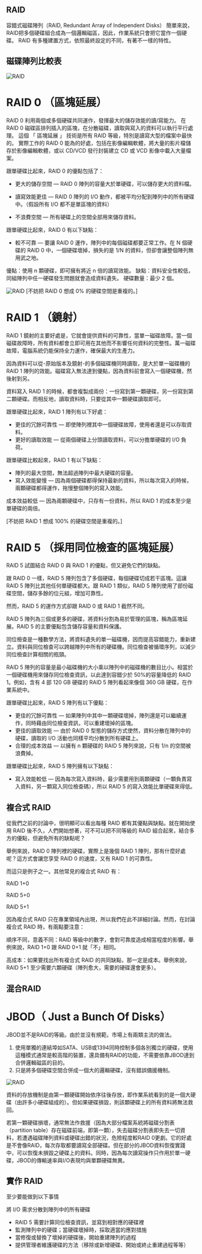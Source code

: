 ## RAID
容錯式磁碟陣列（RAID, Redundant Array of Independent Disks）
簡單來說，RAID把多個硬碟組合成為一個邏輯磁區，因此，作業系統只會把它當作一個硬碟。
RAID 有多種建置方式，依照最終設定的不同，有著不一樣的特性。

## 磁碟陣列比較表
![RAID](http://7.blog.xuite.net/7/c/f/f/235965372/blog_3098629/txt/189424118/0.jpg)


# RAID 0 （區塊延展）

RAID 0 利用兩個或多個硬碟共同運作，發揮最大的儲存效能的讀/寫能力。
在 RAID 0 磁碟區排列插入的區塊，在分散磁碟，讀取與寫入的資料可以執行平行處理。
這個 「 區塊延展 」 技術是所有 RAID 等級，特別是讀寫大型的檔案中最快的。
實際工作的 RAID 0 能為的好處，包括在影像編輯軟體，將大量的影片檔儲存於影像編輯軟體，或以 CD/VCD 發行封裝建立 CD 或 VCD 影像中載入大量檔案。

跟單硬碟比起來，RAID 0 的優點包括了：

- 更大的儲存空間 — RAID 0 陣列的容量大於單硬碟，可以儲存更大的資料檔。

- 讀寫效能更佳 — RAID 0 陣列的 I/O 動作，都被平均分配到陣列中的所有硬碟中。（假設所有 I/O 都不是單區塊的資料）

- 不浪費空間 — 所有硬碟上的空間全部用來儲存資料。

跟單硬碟比起來，RAID 0 有以下缺點：

- 較不可靠 — 要讓 RAID 0 運作，陣列中的每個磁碟都要正常工作。在 N 個硬碟的 RAID 0 中，一個硬碟壞掉，損失的是 1/N 的資料，但卻會讓整個陣列無用武之地。

優點：使用 n 顆硬碟，即可擁有將近 n 倍的讀寫效能。
缺點：資料安全性較低，同組陣列中任一硬碟發生問題就會造成資料遺失。
硬碟數量：最少 2 個。

![RAID](http://www.intel.com/content/dam/support/us/en/images/chipsets/imsm/sb/img/raid2.jpg)
[不妨把 RAID 0 想成 0% 的硬碟空間是重複的。]

# RAID 1 （鏡射）
RAID 1 鏡射的主要好處是，它就會提供資料的可靠性，當單一磁碟故障。當一個磁碟故障時，所有資料都會立即可用在其他而不影響任何資料的完整性。萬一磁碟故障，電腦系統仍能保持全力運作，確保最大的生產力。

因為資料可以從-原始版本及鏡射-的多個磁碟機同時讀取，是大於單一磁碟機的 RAID 1 陣列的效能。磁碟寫入無法達到優點，因為資料前會寫入一個硬碟機，然後射到另。

資料寫入 RAID 1 的時候，都會複製成兩份：一份寫到第一顆硬碟，另一份寫到第二顆硬碟。而相反地，讀取資料時，只要從其中一顆硬碟讀取即可。

跟單硬碟比起來，RAID 1 陣列有以下好處：

- 更佳的冗餘可靠性 — 即使陣列裡其中一個硬碟故障，使用者還是可以存取資料。
- 更好的讀取效能 — 從兩個硬碟上分頭讀取資料，可以分擔單硬碟的 I/O 負荷。

跟單硬碟比較起來，RAID 1 有以下缺點：

- 陣列的最大空間，無法超過陣列中最大硬碟的容量。
- 寫入效能變慢 — 因為兩個硬碟都得保持最新的資料，所以每次寫入的時候，兩顆硬碟都得運作，拖慢整個陣列的寫入效能。

成本效益較低 — 因為兩顆硬碟中，只存有一份資料，所以 RAID 1 的成本至少是單硬碟的兩倍。

[不妨把 RAID 1 想成 100% 的硬碟空間是重複的。]

# RAID 5 （採用同位檢查的區塊延展）
RAID 5 試圖結合 RAID 0 與 RAID 1 的優點，但又避免它們的缺點。

跟 RAID 0 一樣，RAID 5 陣列包含了多個硬碟，每個硬碟切成若干區塊。這讓 RAID 5 陣列比其他任何單硬碟都大。跟 RAID 1 類似，RAID 5 陣列使用了部份磁碟空間，儲存多餘的位元組，增加可靠性。

然而，RAID 5 的運作方式卻跟 RAID 0 或 RAID 1 截然不同。

RAID 5 陣列為三個或更多的硬碟，將資料分割為易於管理的區塊，稱為區塊延展。RAID 5 的主要優點包含儲存容量和資料保護。

同位檢查是一種數學方法，將資料遺失的單一磁碟機，因而提高容錯能力，重新建立。資料與同位檢查可以跨越陣列中所有的硬碟機。同位檢查被循環序列，以減少同位檢查計算相關的瓶頸。

RAID 5 陣列的容量是最小磁碟機的大小乘以陣列中的磁碟機的數目比小。相當於一個硬碟機用來儲存同位檢查資訊，以此達到容錯少於 50%的容量降低的 RAID 1。例如，含有 4 部 120 GB 硬碟的 RAID 5 陣列看起來像個 360 GB 硬碟，在作業系統中。

跟單硬碟比起來，RAID 5 陣列有以下優點：

- 更佳的冗餘可靠性 — 如果陣列中其中一顆硬碟壞掉，陣列還是可以繼續運作，同時藉由同位檢查資訊，可以重建壞掉的區塊。
- 更佳的讀取效能 — 由於 RAID 0 型態的儲存方式使然，資料分散在陣列中的硬碟，讀取的 I/O 活動也同樣平均分散到所有硬碟上。
- 合理的成本效益 — 以擁有 n 顆硬碟的 RAID 5 陣列來說，只有 1/n 的空間被浪費掉。

跟單硬碟比起來，RAID 5 陣列擁有以下缺點：

- 寫入效能較低 — 因為每次寫入資料時，最少需要用到兩顆硬碟（一顆負責寫入資料，另一顆寫入同位檢查碼），所以 RAID 5 的寫入效能比單硬碟來得低。

## 複合式 RAID

從我們之前的討論中，很明顯可以看出每種 RAID 都有其優點與缺點。就在開始使用 RAID 後不久，人們開始想著，可不可以把不同等級的 RAID 組合起來，結合多方的優點，但避免所有的缺點呢？

舉例來說，RAID 0 陣列裡的硬碟，實際上是幾個 RAID 1 陣列，那有什麼好處呢？這方式會讓您享受 RAID 0 的速度，又有 RAID 1 的可靠性。

而這只是例子之一。其他常見的複合式 RAID 有：

RAID 1+0

RAID 5+0

RAID 5+1

因為複合式 RAID 只在專業領域內出現，所以我們在此不詳細討論。然而，在討論複合式 RAID 時，有兩點要注意：

順序不同，意義不同：RAID 等級中的數字，會對可靠度造成相當程度的影響。舉例來說，RAID 1+0 跟 RAID 0+1 就「不」相同。

高成本：如果要找出所有複合式 RAID 的共同缺點，那一定是成本。舉例來說，RAID 5+1 至少需要六顆硬碟（陣列愈大，需要的硬碟還會更多）。

## 混合RAID
# JBOD（ Just a Bunch Of Disks）
JBOD並不是RAID的等級。由於並沒有規範，市場上有兩類主流的做法。

1. 使用單獨的連結埠如SATA、USB或1394同時控制多個各別獨立的硬碟，使用這種模式通常是較高階的裝置，還具備有RAID的功能，不需要依靠JBOD達到合併邏輯磁區的目的。
2. 只是將多個硬碟空間合併成一個大的邏輯硬碟，沒有錯誤備援機制。

![RAID](https://zh.wikipedia.org/wiki/File:JBOD.svg)

資料的存放機制是由第一顆硬碟開始依序往後存放，即作業系統看到的是一個大硬碟（由許多小硬碟組成的）。但如果硬碟損毀，則該顆硬碟上的所有資料將無法救回。

若第一顆硬碟損壞，通常無法作救援（因為大部分檔案系統將磁碟分割表（partition table）存在磁碟前端，即第一顆），失去磁碟分割表即失去一切資料，若遭遇磁碟陣列資料或硬碟出錯的狀況，危險程度較RAID 0更劇。它的好處是不會像RAID，每次存取都要讀寫全部硬碟。但在部分的JBOD資料恢復實踐中，可以恢復未損毀之硬碟上的資料。同時，因為每次讀寫操作只作用於單一硬碟，JBOD的傳輸速率與I/O表現均與單顆硬碟無異。

## 實作 RAID
至少要能做到以下事情

將 I/O 需求分散到陣列中的所有硬碟

- RAID 5 需要計算同位檢查資訊，並寫到相對應的硬碟裡
- 監測陣列中的硬碟；當硬碟壞掉時，採取適當的應對措施
- 當修復或替換了壞掉的硬碟後，開始重建陣列的過程
- 提供管理者維護硬碟的方法（移除或新增硬碟、開始或終止重建過程等等）
